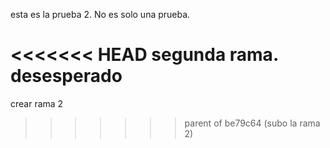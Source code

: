 esta es la prueba 2. No es solo una prueba.


<<<<<<< HEAD
segunda rama. desesperado
=======

crear rama 2
>>>>>>> parent of be79c64 (subo la rama 2)
